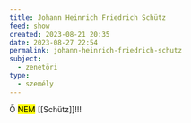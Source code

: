 ```yaml
---
title: Johann Heinrich Friedrich Schütz
feed: show
created: 2023-08-21 20:35
date: 2023-08-27 22:54
permalink: johann-heinrich-friedrich-schutz
subject:
  - zenetöri
type:
  - személy
---
```


Ő <mark>NEM</mark> [[Schütz]]!!!